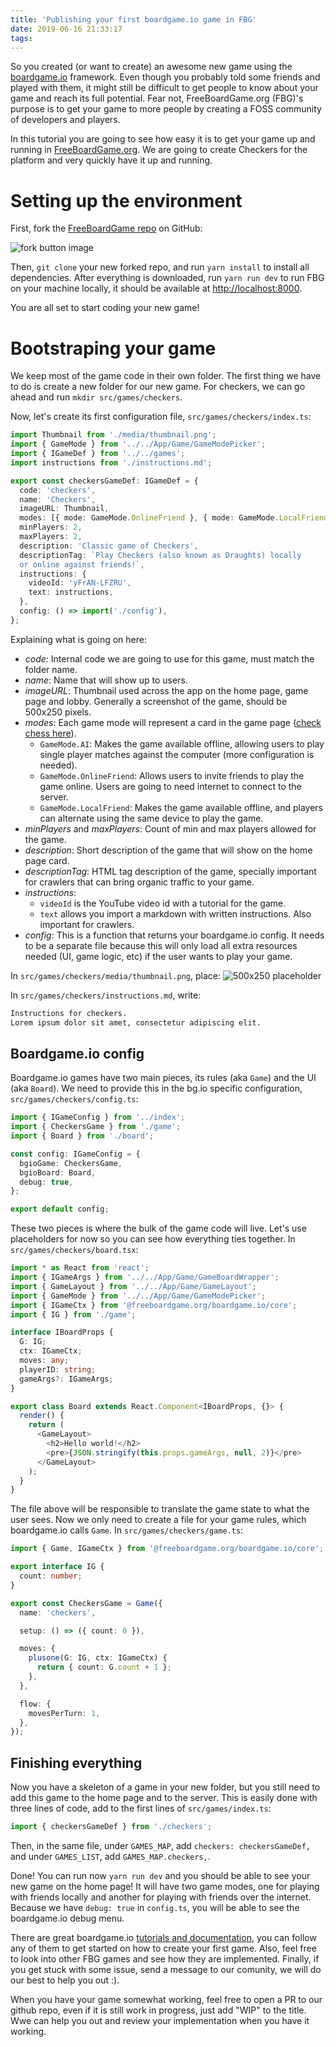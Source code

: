 ```yaml
---
title: 'Publishing your first boardgame.io game in FBG'
date: 2019-06-16 21:33:17
tags:
---
```


So you created (or want to create) an awesome new game using the [boardgame.io](https://boardgame.io) framework. Even though you probably told some friends and played with them, it might still be difficult to get people to know about your game and reach its full potential. Fear not, FreeBoardGame.org (FBG)'s purpose is to get your game to more people by creating a FOSS community of developers and players.

In this tutorial you are going to see how easy it is to get your game up and running in [FreeBoardGame.org](https://freeboardgame.org). We are going to create Checkers for the platform and very quickly have it up and running.

# Setting up the environment

First, fork the [FreeBoardGame repo](https://github.com/freeboardgame/FreeBoardGame.org) on GitHub:

![fork button image](https://github-images.s3.amazonaws.com/help/bootcamp/Bootcamp-Fork.png)

Then, `git clone` your new forked repo, and run `yarn install` to install all dependencies. After everything is downloaded, run `yarn run dev` to run FBG on your machine locally, it should be available at [http://localhost:8000](http://localhost:8000/).

You are all set to start coding your new game!

# Bootstraping your game

We keep most of the game code in their own folder. The first thing we have to do is create a new folder for our new game. For checkers, we can go ahead and run `mkdir src/games/checkers`.

Now, let's create its first configuration file, `src/games/checkers/index.ts`:

```typescript
import Thumbnail from './media/thumbnail.png';
import { GameMode } from '../../App/Game/GameModePicker';
import { IGameDef } from '../../games';
import instructions from './instructions.md';

export const checkersGameDef: IGameDef = {
  code: 'checkers',
  name: 'Checkers',
  imageURL: Thumbnail,
  modes: [{ mode: GameMode.OnlineFriend }, { mode: GameMode.LocalFriend }],
  minPlayers: 2,
  maxPlayers: 2,
  description: 'Classic game of Checkers',
  descriptionTag: `Play Checkers (also known as Draughts) locally 
  or online against friends!`,
  instructions: {
    videoId: 'yFrAN-LFZRU',
    text: instructions,
  },
  config: () => import('./config'),
};
```

Explaining what is going on here:

- _code_: Internal code we are going to use for this game, must match the folder name.
- _name_: Name that will show up to users.
- _imageURL_: Thumbnail used across the app on the home page, game page and lobby. Generally a screenshot of the game, should be 500x250 pixels.
- _modes_: Each game mode will represent a card in the game page ([check chess here](https://freeboardgame.org/g/chess)).
  - `GameMode.AI`: Makes the game available offline, allowing users to play single player matches against the computer (more configuration is needed).
  - `GameMode.OnlineFriend`: Allows users to invite friends to play the game online. Users are going to need internet to connect to the server.
  - `GameMode.LocalFriend`: Makes the game available offline, and players can alternate using the same device to play the game.
- _minPlayers_ and _maxPlayers_: Count of min and max players allowed for the game.
- _description_: Short description of the game that will show on the home page card.
- _descriptionTag_: HTML tag description of the game, specially important for crawlers that can bring organic traffic to your game.
- _instructions_:
  - `videoId` is the YouTube video id with a tutorial for the game.
  - `text` allows you import a markdown with written instructions. Also important for crawlers.
- _config_: This is a function that returns your boardgame.io config. It needs to be a separate file because this will only load all extra resources needed (UI, game logic, etc) if the user wants to play your game.

In `src/games/checkers/media/thumbnail.png`, place:
![500x250 placeholder](http://www.biotoday.bio/wp-content/uploads/sites/2/2016/01/500x250.png)

In `src/games/checkers/instructions.md`, write:

```markdown
Instructions for checkers.
Lorem ipsum dolor sit amet, consectetur adipiscing elit.
```

## Boardgame.io config

Boardgame.io games have two main pieces, its rules (aka `Game`) and the UI (aka `Board`). We need to provide this in the bg.io specific configuration, `src/games/checkers/config.ts`:

```typescript
import { IGameConfig } from '../index';
import { CheckersGame } from './game';
import { Board } from './board';

const config: IGameConfig = {
  bgioGame: CheckersGame,
  bgioBoard: Board,
  debug: true,
};

export default config;
```

These two pieces is where the bulk of the game code will live. Let's use placeholders for now so you can see how everything ties together. In `src/games/checkers/board.tsx`:

```typescript
import * as React from 'react';
import { IGameArgs } from '../../App/Game/GameBoardWrapper';
import { GameLayout } from '../../App/Game/GameLayout';
import { GameMode } from '../../App/Game/GameModePicker';
import { IGameCtx } from '@freeboardgame.org/boardgame.io/core';
import { IG } from './game';

interface IBoardProps {
  G: IG;
  ctx: IGameCtx;
  moves: any;
  playerID: string;
  gameArgs?: IGameArgs;
}

export class Board extends React.Component<IBoardProps, {}> {
  render() {
    return (
      <GameLayout>
        <h2>Hello world!</h2>
        <pre>{JSON.stringify(this.props.gameArgs, null, 2)}</pre>
      </GameLayout>
    );
  }
}
```

The file above will be responsible to translate the game state to what the user sees. Now we only need to create a file for your game rules, which boardgame.io calls `Game`. In `src/games/checkers/game.ts`:

```typescript
import { Game, IGameCtx } from '@freeboardgame.org/boardgame.io/core';

export interface IG {
  count: number;
}

export const CheckersGame = Game({
  name: 'checkers',

  setup: () => ({ count: 0 }),

  moves: {
    plusone(G: IG, ctx: IGameCtx) {
      return { count: G.count + 1 };
    },
  },

  flow: {
    movesPerTurn: 1,
  },
});
```

## Finishing everything

Now you have a skeleton of a game in your new folder, but you still need to add this game to the home page and to the server. This is easily done with three lines of code, add to the first lines of `src/games/index.ts`:

```typescript
import { checkersGameDef } from './checkers';
```

Then, in the same file, under `GAMES_MAP`, add `checkers: checkersGameDef,` and under `GAMES_LIST`, add `GAMES_MAP.checkers,`.

Done! You can run now `yarn run dev` and you should be able to see your new game on the home page! It will have two game modes, one for playing with friends locally and another for playing with friends over the internet. Because we have `debug: true` in `config.ts`, you will be able to see the boardgame.io debug menu.

There are great boardgame.io [tutorials and documentation](https://boardgame.io/#/tutorial), you can follow any of them to get started on how to create your first game. Also, feel free to look into other FBG games and see how they are implemented. Finally, if you get stuck with some issue, send a message to our comunity, we will do our best to help you out :).

When you have your game somewhat working, feel free to open a PR to our github repo, even if it is still work in progress, just add "WIP" to the title. Wwe can help you out and review your implementation when you have it working.
